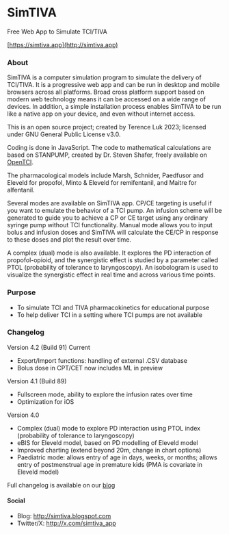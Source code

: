 # SimTIVA
 Free Web App to Simulate TCI/TIVA
 
 [https://simtiva.app](http://simtiva.app)

### About
SimTIVA is a computer simulation program to simulate the delivery of TCI/TIVA. It is a progressive web app and can be run in desktop and mobile browsers across all platforms. Broad cross platform support based on modern web technology means it can be accessed on a wide range of devices. In addition, a simple installation process enables SimTIVA to be run like a native app on your device, and even without internet access. 

This is an open source project; created by Terence Luk 2023; licensed under GNU General Public License v3.0.

Coding is done in JavaScript. The code to mathematical calculations are based on STANPUMP, created by Dr. Steven Shafer, freely available on [OpenTCI](http://opentci.org/code/stanpump).

The pharmacological models include Marsh, Schnider, Paedfusor and Eleveld for propofol, Minto & Eleveld for remifentanil, and Maitre for alfentanil.

Several modes are available on SimTIVA app. CP/CE targeting is useful if you want to emulate the behavior of a TCI pump. An infusion scheme will be generated to guide you to achieve a CP or CE target using any ordinary syringe pump without TCI functionality. Manual mode allows you to input bolus and infusion doses and SimTIVA will calculate the CE/CP in response to these doses and plot the result over time. 

A complex (dual) mode is also available. It explores the PD interaction of propofol-opioid, and the synergistic effect is studied by a parameter called PTOL (probability of tolerance to laryngoscopy). An isobologram is used to visualize the synergistic effect in real time and across various time points.

### Purpose
- To simulate TCI and TIVA pharmacokinetics for educational purpose
- To help deliver TCI in a setting where TCI pumps are not available

### Changelog
 Version 4.2 (Build 91) Current
 - Export/Import functions: handling of external .CSV database
 - Bolus dose in CPT/CET now includes ML in preview
 
 Version 4.1 (Build 89)
 - Fullscreen mode, ability to explore the infusion rates over time
 - Optimization for iOS

 Version 4.0
 - Complex (dual) mode to explore PD interaction using PTOL index (probability of tolerance to laryngoscopy)
 - eBIS for Eleveld model, based on PD modelling of Eleveld model
 - Improved charting (extend beyond 20m, change in chart options)
 - Paediatric mode: allows entry of age in days, weeks, or months; allows entry of postmenstrual age in premature kids (PMA is covariate in Eleveld model)

 Full changelog is available on our [blog](https://simtiva.blogspot.com/p/changelog.html)

 #### Social
 - Blog: http://simtiva.blogspot.com
 - Twitter/X: http://x.com/simtiva_app
